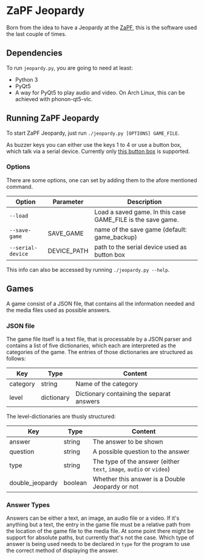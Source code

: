 # ZaPF Jeopardy

Born from the idea to have a Jeopardy at the [ZaPF](https://zapfev.de), this is
the software used the last couple of times.

## Dependencies

To run `jeopardy.py`, you are going to need at least:

* Python 3
* PyQt5
* A way for PyQt5 to play audio and video. On Arch Linux, this can be achieved
	with phonon-qt5-vlc.

## Running ZaPF Jeopardy

To start ZaPF Jeopardy, just run `./jeopardy.py [OPTIONS] GAME_FILE`.

As buzzer keys you can either use the keys 1 to 4 or use a button box, which
talk via a serial device. Currently only
[this button box](https://github.com/scattenlaeufer/arduino_button_box) is
supported.

### Options

There are some options, one can set by adding them to the afore mentioned
command.

| Option | Parameter | Description |
| ------ | --------- | ----------- |
| `--load` |   | Load a saved game. In this case GAME_FILE is the save game. |
| `--save-game` | SAVE_GAME | name of the save game (default: game_backup) |
| `--serial-device` | DEVICE_PATH | path to the serial device used as button box |

This info can also be accessed by running `./jeopardy.py --help`.

## Games

A game consist of a JSON file, that contains all the information needed and the
media files used as possible answers.

### JSON file

The game file itself is a text file, that is processable by a JSON parser and
contains a list of five dictionaries, which each are interpreted as the
categories of the game. The entries of those dictionaries are structured as
follows:

| Key      | Type       | Content                                   |
| -------- | ---------- | ----------------------------------------- |
| category | string     | Name of the category                      |
| level    | dictionary | Dictionary containing the separat answers |

The level-dictionaries are thusly structured:

| Key             | Type    | Content                                                             |
| --------------- | ------- | ------------------------------------------------------------------- |
| answer          | string  | The answer to be shown                                              |
| question        | string  | A possible question to the answer                                   |
| type            | string  | The type of the answer (either `text`, `image`, `audio` or `video`) |
| double_jeopardy | boolean | Whether this answer is a Double Jeopardy or not                     |

### Answer Types

Answers can be either a text, an image, an audio file or a video. If it's
anything but a text, the entry in the game file must be a relative path from
the location of the game file to the media file. At some point there might be
support for absolute paths, but currently that's not the case. Which type of
answer is being used needs to be declared in `type` for the program to use the
correct method of displaying the answer.
